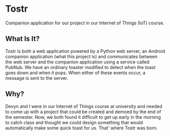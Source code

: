 # Tostr
Companion application for our project in our Internet of Things (IoT) course.

## What Is It?
Tostr is both a web application powered by a Python web server, an Android companion application (what this project is) and communicates between the web server and the companion application using a service called PubNub. We have an ordinary toaster modified to detect when the toast goes down and when it pops. When either of these events occur, a message is sent to the server.

## Why?
Devyn and I were in our Internet of Things course at university and needed to come up with a project that could be created and demoed by the end of the semester. Now, we both found it difficult to get up early in the morning to catch class and thought we could design something that would automatically make some quick toast for us. That' where Tostr was born.
